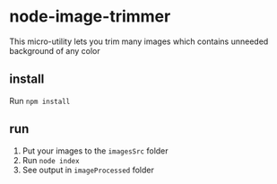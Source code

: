 # node-image-trimmer
This micro-utility lets you trim many images which contains unneeded background of any color

## install
Run `npm install`

## run
1. Put your images to the `imagesSrc` folder
2. Run `node index`
3. See output in `imageProcessed` folder
